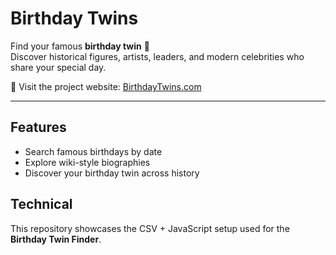 # Birthday Twins

Find your famous **birthday twin** 🎂  
Discover historical figures, artists, leaders, and modern celebrities who share your special day.  

🔗 Visit the project website: [BirthdayTwins.com](https://www.birthdaytwins.com)

---

## Features
- Search famous birthdays by date
- Explore wiki-style biographies
- Discover your birthday twin across history

## Technical
This repository showcases the CSV + JavaScript setup used for the **Birthday Twin Finder**.
